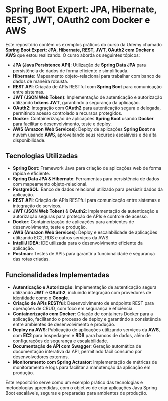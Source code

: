# Spring Boot Expert: JPA, Hibernate, REST, JWT, OAuth2 com Docker e AWS

Este repositório contém os exemplos práticos do curso da Udemy chamado **Spring Boot Expert: JPA, Hibernate, REST, JWT, OAuth2 com Docker e AWS** que estou realizando. O curso aborda os seguintes tópicos:

- **JPA (Java Persistence API)**: Utilização de **Spring Data JPA** para persistência de dados de forma eficiente e simplificada.
- **Hibernate**: Mapeamento objeto-relacional para trabalhar com banco de dados de maneira robusta.
- **REST API**: Criação de APIs RESTful com **Spring Boot** para comunicação entre sistemas.
- **JWT (JSON Web Token)**: Implementação de autenticação e autorização utilizando **tokens JWT**, garantindo a segurança da aplicação.
- **OAuth2**: Integração com **OAuth2** para autenticação segura e delegada, permitindo acesso controlado a recursos protegidos.
- **Docker**: Containerização de aplicações **Spring Boot** usando **Docker** para facilitar o desenvolvimento, teste e deploy.
- **AWS (Amazon Web Services)**: Deploy de aplicações **Spring Boot** na nuvem usando **AWS**, aproveitando seus recursos escaláveis e de alta disponibilidade.


## Tecnologias Utilizadas

- **Spring Boot**: Framework Java para criação de aplicações web de forma rápida e eficiente.
- **Spring Data JPA & Hibernate**: Ferramentas para persistência de dados com mapeamento objeto-relacional.
- **PostgreSQL**: Banco de dados relacional utilizado para persistir dados da aplicação.
- **REST API**: Criação de APIs RESTful para comunicação entre sistemas e integração de serviços.
- **JWT (JSON Web Token)** & **OAuth2**: Implementação de autenticação e autorização seguras para proteção de APIs e controle de acesso.
- **Docker**: Containerização de aplicações para ambientes de desenvolvimento, teste e produção.
- **AWS (Amazon Web Services)**: Deploy e escalabilidade de aplicações utilizando EC2, RDS e outros serviços da AWS.
- **IntelliJ IDEA**: IDE utilizada para o desenvolvimento eficiente da aplicação.
- **Postman**: Testes de APIs para garantir a funcionalidade e segurança das rotas criadas.

## Funcionalidades Implementadas

- **Autenticação e Autorização**: Implementação de autenticação segura utilizando **JWT** e **OAuth2**, incluindo integração com provedores de identidade como o **Google**.
- **Criação de APIs RESTful**: Desenvolvimento de endpoints REST para operações de CRUD, com foco em segurança e eficiência.
- **Containerização com Docker**: Criação de containers Docker para a aplicação, facilitando o processo de deploy e garantindo a consistência entre ambientes de desenvolvimento e produção.
- **Deploy na AWS**: Publicação de aplicações utilizando serviços da **AWS**, com **EC2** para hospedagem e **RDS** para bancos de dados, além de configurações de segurança e escalabilidade.
- **Documentação de API com Swagger**: Geração automática de documentação interativa da API, permitindo fácil consumo por desenvolvedores externos.
- **Monitoramento com Spring Actuator**: Implementação de métricas de monitoramento e logs para facilitar a manutenção da aplicação em produção.

Este repositório serve como um exemplo prático das tecnologias e metodologias aprendidas, com o objetivo de criar aplicações Java Spring Boot escaláveis, seguras e preparadas para ambientes de produção.

